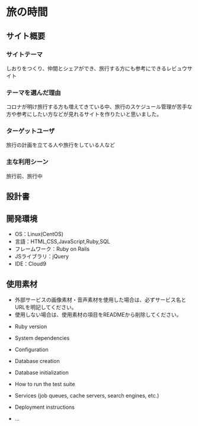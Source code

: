 # 旅の時間

## サイト概要
### サイトテーマ
しおりをつくり、仲間とシェアができ、旅行する方にも参考にできるレビュウサイト

### テーマを選んだ理由
コロナが明け旅行する方も増えてきている中、旅行のスケジュール管理が苦手な方や参考にしたい方などが見れるサイトを作りたいと思いました。

### ターゲットユーザ
旅行の計画を立てる人や旅行をしている人など

### 主な利用シーン
旅行前、旅行中

## 設計書


## 開発環境
- OS：Linux(CentOS)
- 言語：HTML,CSS,JavaScript,Ruby,SQL
- フレームワーク：Ruby on Rails
- JSライブラリ：jQuery
- IDE：Cloud9

## 使用素材
- 外部サービスの画像素材・音声素材を使用した場合は、必ずサービス名とURLを明記してください。
- 使用しない場合は、使用素材の項目をREADMEから削除してください。

* Ruby version

* System dependencies

* Configuration

* Database creation

* Database initialization

* How to run the test suite

* Services (job queues, cache servers, search engines, etc.)

* Deployment instructions

* ...
